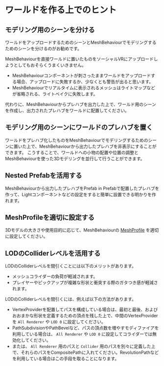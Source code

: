# ワールドを作る上でのヒント

## モデリング用のシーンを分ける

ワールドをアップロードするためのシーンとMeshBehaviourでモデリングするためのシーンを分けるのがお勧めです。

MeshBehaviourを直接ワールドに置いたものをソーシャルVRにアップロードしようとしてもおそらくうまくいきません。

- MeshBehaviourコンポーネントが刺さったままワールドをアップロードする場合、アップロードに失敗するか、少なくとも警告が出ると思います。
- MeshBehaviourでリアルタイムに表示されるメッシュはライトマップなどが省略される、ライトベイクに失敗します。

代わりに、MeshBehaviourからプレハブを出力した上で、ワールド用のシーンを作成し、出力されたプレハブをワールドに配置してください。

## モデリング用のシーンにワールドのプレハブを置く

ワールドをプレハブ化したものをMeshBehaviourでモデリングするためのシーンに置いた上で、MeshBehaviourから出力したプレハブを非表示にすることができます。
こうすることで、ワールドへの小物の配置や位置の調整とMeshBehaviourを使った3Dモデリングを並行して行うことができます。

## Nested Prefabを活用する

MeshBehaviourから出力したプレハブをPrefab in Prefabで配置したプレハブを作って、Lightコンポーネントなどの設定をすると簡単に設置できる明かりを作れます。

## MeshProfileを適切に設定する

3Dモデルの大きさや使用目的に応じて、MeshBehaviourの [MeshProfile](mesh_profile.md) を適切に設定してください。

## LODのColliderレベルを活用する

LODのColliderレベルを間引くことには以下のメリットがあります。

- メッシュコライダーの負荷が軽減されます。
- プレイヤーやピックアップが複雑な形状と衝突する際のガタつき感が軽減されます。

LODのColliderレベルを間引くには、例えば以下の方法があります。

- VertexProviderを配置してパスを構成している場合は、最初と最後、およびおおまかな形状を定義するための頂点を残した上で、中間のVertexProviderを `All Renderer` や `LOD 0` に設定してください。
- PathSubdivisionやPathBevelなど、パスの頂点数を増やすモディファイアを利用している場合は、 `All Renderer` や `LOD 0` に設定してコライダーでは無効化してください。
- または、 `All Renderer` 用のパスと `Collider` 用のパスを別々に定義した上で、それらのパスをCompositePathに入れてください。RevolutionPathなどを利用している場合はこの手段を取ることになります。